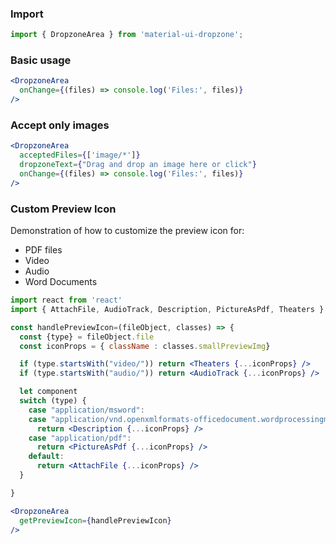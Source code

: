 ### Import

```jsx static
import { DropzoneArea } from 'material-ui-dropzone';
```

### Basic usage

```jsx
<DropzoneArea
  onChange={(files) => console.log('Files:', files)}
/>
```

### Accept only images

```jsx
<DropzoneArea
  acceptedFiles={['image/*']}
  dropzoneText={"Drag and drop an image here or click"}
  onChange={(files) => console.log('Files:', files)}
/>
```

### Custom Preview Icon

Demonstration of how to customize the preview icon for: 
* PDF files
* Video
* Audio
* Word Documents


```jsx
import react from 'react'
import { AttachFile, AudioTrack, Description, PictureAsPdf, Theaters } from '@material-ui/icons';

const handlePreviewIcon=(fileObject, classes) => {
  const {type} = fileObject.file 
  const iconProps = { className : classes.smallPreviewImg} 

  if (type.startsWith("video/")) return <Theaters {...iconProps} />
  if (type.startsWith("audio/")) return <AudioTrack {...iconProps} />

  let component
  switch (type) {
    case "application/msword": 
    case "application/vnd.openxmlformats-officedocument.wordprocessingml.document": 
      return <Description {...iconProps} />      
    case "application/pdf":
      return <PictureAsPdf {...iconProps} />  
    default:
      return <AttachFile {...iconProps} />  
  }

}

<DropzoneArea
  getPreviewIcon={handlePreviewIcon}
/>
```
